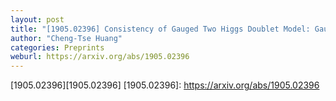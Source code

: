 ```yaml
---
layout: post
title: "[1905.02396] Consistency of Gauged Two Higgs Doublet Model: Gauge Sector"
author: "Cheng-Tse Huang"
categories: Preprints
weburl: https://arxiv.org/abs/1905.02396
---
```


[1905.02396][1905.02396]
[1905.02396]: https://arxiv.org/abs/1905.02396
